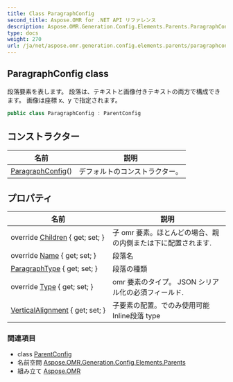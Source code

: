 ```yaml
---
title: Class ParagraphConfig
second_title: Aspose.OMR for .NET API リファレンス
description: Aspose.OMR.Generation.Config.Elements.Parents.ParagraphConfig クラス. 段落要素を表します 段落はテキストと画像付きテキストの両方で構成できます 画像は座標 xy で指定されます
type: docs
weight: 270
url: /ja/net/aspose.omr.generation.config.elements.parents/paragraphconfig/
---
```

## ParagraphConfig class

段落要素を表します。 段落は、テキストと画像付きテキストの両方で構成できます。 画像は座標 x、y で指定されます。

```csharp
public class ParagraphConfig : ParentConfig
```

## コンストラクター

| 名前 | 説明 |
| --- | --- |
| [ParagraphConfig](paragraphconfig/)() | デフォルトのコンストラクター。 |

## プロパティ

| 名前 | 説明 |
| --- | --- |
| override [Children](../../aspose.omr.generation.config.elements.parents/paragraphconfig/children/) { get; set; } | 子 omr 要素。ほとんどの場合、親の内側または下に配置されます. |
| override [Name](../../aspose.omr.generation.config.elements.parents/paragraphconfig/name/) { get; set; } | 段落名 |
| [ParagraphType](../../aspose.omr.generation.config.elements.parents/paragraphconfig/paragraphtype/) { get; set; } | 段落の種類 |
| override [Type](../../aspose.omr.generation.config.elements.parents/paragraphconfig/type/) { get; set; } | omr 要素のタイプ。 JSON シリアル化の必須フィールド. |
| [VerticalAlignment](../../aspose.omr.generation.config.elements.parents/paragraphconfig/verticalalignment/) { get; set; } | 子要素の配置。でのみ使用可能Inline段落 type |

### 関連項目

* class [ParentConfig](../../aspose.omr.generation.config/parentconfig/)
* 名前空間 [Aspose.OMR.Generation.Config.Elements.Parents](../../aspose.omr.generation.config.elements.parents/)
* 組み立て [Aspose.OMR](../../)


